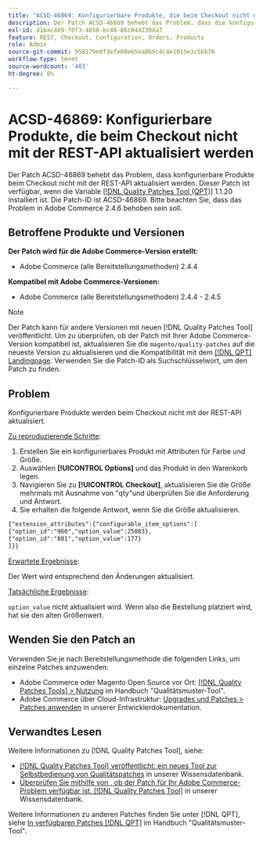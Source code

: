 ```yaml
---
title: "ACSD-46869: Konfigurierbare Produkte, die beim Checkout nicht mit der REST-API aktualisiert werden"
description: Der Patch ACSD-46869 behebt das Problem, dass die konfigurierbaren Produkte beim Checkout nicht mit der REST-API aktualisiert werden. Dieser Patch ist verfügbar, wenn das [Quality Patches Tool (QPT)](/help/announcements/adobe-commerce-announcements/magento-quality-patches-released-new-tool-to-self-serve-quality-patches.md) 1.1.20 installiert ist. Die Patch-ID ist ACSD-46869. Bitte beachten Sie, dass das Problem in Adobe Commerce 2.4.6 behoben sein soll.
exl-id: d1bac489-f0f3-4b50-bc48-86c844230da7
feature: REST, Checkout, Configuration, Orders, Products
role: Admin
source-git-commit: 958179e0f3efe08e65ea8b0c4c4e1015e3c5bb76
workflow-type: tm+mt
source-wordcount: '403'
ht-degree: 0%

---
```


# ACSD-46869: Konfigurierbare Produkte, die beim Checkout nicht mit der REST-API aktualisiert werden

Der Patch ACSD-46869 behebt das Problem, dass konfigurierbare Produkte beim Checkout nicht mit der REST-API aktualisiert werden. Dieser Patch ist verfügbar, wenn die Variable [[!DNL Quality Patches Tool (QPT)]](/help/announcements/adobe-commerce-announcements/magento-quality-patches-released-new-tool-to-self-serve-quality-patches.md) 1.1.20 installiert ist. Die Patch-ID ist ACSD-46869. Bitte beachten Sie, dass das Problem in Adobe Commerce 2.4.6 behoben sein soll.

## Betroffene Produkte und Versionen

**Der Patch wird für die Adobe Commerce-Version erstellt:**

* Adobe Commerce (alle Bereitstellungsmethoden) 2.4.4

**Kompatibel mit Adobe Commerce-Versionen:**

* Adobe Commerce (alle Bereitstellungsmethoden) 2.4.4 - 2.4.5

>[!NOTE]
>
>Der Patch kann für andere Versionen mit neuen [!DNL Quality Patches Tool] veröffentlicht. Um zu überprüfen, ob der Patch mit Ihrer Adobe Commerce-Version kompatibel ist, aktualisieren Sie die `magento/quality-patches` auf die neueste Version zu aktualisieren und die Kompatibilität mit dem [[!DNL QPT] Landingpage](https://experienceleague.adobe.com/tools/commerce-quality-patches/index.html). Verwenden Sie die Patch-ID als Suchschlüsselwort, um den Patch zu finden.

## Problem

Konfigurierbare Produkte werden beim Checkout nicht mit der REST-API aktualisiert.

<u>Zu reproduzierende Schritte</u>:

1. Erstellen Sie ein konfigurierbares Produkt mit Attributen für Farbe und Größe.
1. Auswählen **[!UICONTROL Options]** und das Produkt in den Warenkorb legen.
1. Navigieren Sie zu **[!UICONTROL Checkout]**, aktualisieren Sie die Größe mehrmals mit Ausnahme von &quot;qty&quot;und überprüfen Sie die Anforderung und Antwort.
1. Sie erhalten die folgende Antwort, wenn Sie die Größe aktualisieren.

```REST API
{"extension_attributes":{"configurable_item_options":[
{"option_id":"960","option_value":25083},
{"option_id":"801","option_value":177}
]}}
```

<u>Erwartete Ergebnisse</u>:

Der Wert wird entsprechend den Änderungen aktualisiert.

<u>Tatsächliche Ergebnisse</u>:

`option_value` nicht aktualisiert wird. Wenn also die Bestellung platziert wird, hat sie den alten Größenwert.

## Wenden Sie den Patch an

Verwenden Sie je nach Bereitstellungsmethode die folgenden Links, um einzelne Patches anzuwenden:

* Adobe Commerce oder Magento Open Source vor Ort: [[!DNL Quality Patches Tools] > Nutzung](https://experienceleague.adobe.com/docs/commerce-operations/tools/quality-patches-tool/usage.html) im Handbuch &quot;Qualitätsmuster-Tool&quot;.
* Adobe Commerce über Cloud-Infrastruktur: [Upgrades und Patches > Patches anwenden](https://devdocs.magento.com/cloud/project/project-patch.html) in unserer Entwicklerdokumentation.

## Verwandtes Lesen

Weitere Informationen zu [!DNL Quality Patches Tool], siehe:

* [[!DNL Quality Patches Tool] veröffentlicht: ein neues Tool zur Selbstbedienung von Qualitätspatches](/help/announcements/adobe-commerce-announcements/magento-quality-patches-released-new-tool-to-self-serve-quality-patches.md) in unserer Wissensdatenbank.
* [Überprüfen Sie mithilfe von , ob der Patch für Ihr Adobe Commerce-Problem verfügbar ist. [!DNL Quality Patches Tool]](https://experienceleague.adobe.com/docs/commerce-knowledge-base/kb/support-tools/patches/check-patch-for-magento-issue-with-magento-quality-patches.html) in unserer Wissensdatenbank.

Weitere Informationen zu anderen Patches finden Sie unter [!DNL QPT], siehe [In verfügbaren Patches [!DNL QPT]](https://experienceleague.adobe.com/tools/commerce-quality-patches/index.html) im Handbuch &quot;Qualitätsmuster-Tool&quot;.
